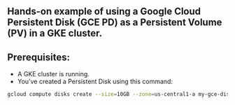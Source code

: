 ## Hands-on example of using a **Google Cloud Persistent Disk** (GCE PD) as a **Persistent Volume (PV)** in a GKE cluster.


## Prerequisites:

* A GKE cluster is running.
* You’ve created a Persistent Disk using this command:

```bash
gcloud compute disks create --size=10GB --zone=us-central1-a my-gce-disk
```

